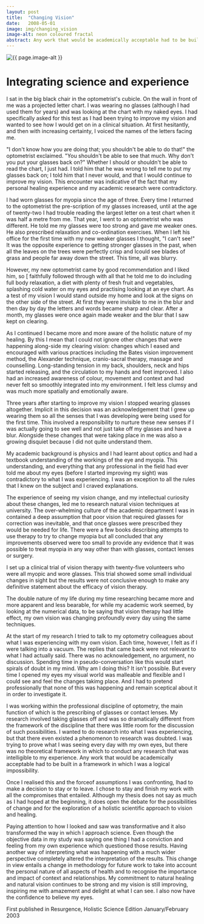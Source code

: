 ```yaml
---
layout: post
title:  "Changing Vision"
date:   2008-05-01
image: img/changing_vision
image-alt: neon coloured fractal
abstract: Any work that would be academically acceptable had to be built in a framework in which I was a logical impossibility.
---
```

<img class="post-image" src="/{{ page.image | bust_cache }}" alt="{{ page.image-alt }}"/>

# Integrating science and experience

I sat in the big black chair in the optometrist's cubicle. On the wall in front of me was a projected letter chart. I was wearing no glasses (although I had used them for years) and was looking at the chart with my naked eyes. I had specifically asked for this test as I had been trying to improve my vision and wanted to see how I would get on in a clinical situation. At first hesitantly, and then with increasing certainty, I voiced the names of the letters facing me.

"I don't know how you are doing that; you shouldn't be able to do that!" the optometrist exclaimed. "You shouldn't be able to see that much. Why don't you put your glasses back on?" Whether I should or shouldn't be able to read the chart, I just had. I told him that he was wrong to tell me to put my glasses back on; I told him that I never would, and that I would continue to improve my vision. This encounter was indicative of the fact that my personal healing experience and my academic research were contradictory.

I had worn glasses for myopia since the age of three. Every time I returned to the optometrist the pre-scription of my glasses increased, until at the age of twenty-two I had trouble reading the largest letter on a test chart when it was half a metre from me. That year, I went to an optometrist who was different. He told me my glasses were too strong and gave me weaker ones. He also prescribed relaxation and co-ordination exercises. When I left his office for the first time with my new weaker glasses I thought, "I can't see!" It was the opposite experience to getting stronger glasses in the past, when all the leaves on the trees were perfectly crisp and Icould see blades of grass and people far away down the street. This time, all was blurry.

However, my new optometrist came by good recommendation and I liked him, so [ faithfully followed through with all that he told me to do including full body relaxation, a diet with plenty of fresh fruit and vegetables, splashing cold water on my eyes and practising looking at an eye chart. As a test of my vision I would stand outside my home and look at the signs on the other side of the street. At first they were invisible to me in the blur and then day by day the letters and words became sharp and clear. After a month, my glasses were once again made weaker and the blur that I saw kept on clearing.

As I continued I became more and more aware of the holistic nature of my healing. By this I mean that I could not ignore other changes that were happening along-side my clearing vision: changes which I eased and encouraged with various practices including the Bates vision improvement method, the Alexander technique, cranio-sacral therapy, massage and counselling. Long-standing tension in my back, shoulders, neck and hips started releasing, and the circulation to my hands and feet improved. I also had an increased awareness of colour, movement and context and had never felt so smoothly integrated into my environment. I felt less clumsy and was much more spatially and emotionally aware.

Three years after starting to improve my vision I stopped wearing glasses altogether. Implicit in this decision was an acknowledgement that I grew up wearing them so all the senses that I was developing were being used for the first time. This involved a responsibility to nurture these new senses if I was actually going to see well and not just take off my glasses and have a blur. Alongside these changes that were taking place in me was also a growing disquiet because I did not quite understand them.

My academic background is physics and I had learnt about optics and had a textbook understanding of the workings of the eye and myopia. This understanding, and everything that any professional in the field had ever told me about my eyes (before I started improving my sight) was contradictory to what I was experiencing. I was an exception to all the rules that I knew on the subject and I craved explanations.

The experience of seeing my vision change, and my intellectual curiosity about these changes, led me to research natural vision techniques at university. The over-whelming culture of the academic department I was in contained a deep assumption that poor vision that required glasses for correction was inevitable, and that once glasses were prescribed they would be needed for life. There were a few books describing attempts to use therapy to try to change myopia but all concluded that any improvements observed were too small to provide any evidence that it was possible to treat myopia in any way other than with glasses, contact lenses or surgery.

I set up a clinical trial of vision therapy with twenty-five volunteers who were all myopic and wore glasses. This trial showed some small individual changes in sight but the results were not conclusive enough to make any definitive statement about the efficacy of vision therapy.

The double nature of my life during my time researching became more and more apparent and less bearable, for while my academic work seemed, by looking at the numerical data, to be saying that vision therapy had little effect, my own vision was changing profoundly every day using the same techniques.

At the start of my research I tried to talk to my optometry colleagues about what I was experiencing with my own vision. Each time, however, I felt as if I were talking into a vacuum. The replies that came back were not relevant to what I had actually said. There was no acknowledgement, no argument, no discussion. Spending time in pseudo-conversation like this would start spirals of doubt in my mind. Why am I doing this? It isn't possible. But every time I opened my eyes my visual world was malleable and flexible and I could see and feel the changes takimg place. And I had to pretend professionally that none of this was happening and remain sceptical about it in order to investigate it.

I was working within the professional discipline of optometry, the main function of which is the prescribing of glasses or contact lenses. My research involved taking glasses off and was so dramatically different from the framework of the discipline that there was little room for the discussion of such possibilities. I wanted to do research into what I was experiencing, but that there even existed a phenomenon to research was doubted. I was trying to prove what I was seeing every day with my own eyes, but there was no theoretical framework in which to conduct any research that was intelligible to my experience. Any work that would be academically acceptable had to be built in a framework in which I was a logical impossibility.

Once I realised this and the forceof assumptions I was confronting, Ihad to make a decision to stay or to leave. I chose to stay and finish my work with all the compromises that entailed. Although my thesis does not say as much as I had hoped at the beginning, it does open the debate for the possibilities of change and for the exploration of a holistic scientific approach to vision and healing.

Paying attention to how I looked and saw was transformative and it also transformed the way in which I approach science. Even though the objective data in my study was saying one thing I had a conviction and feeling from my own experience which questioned those results. Having another way of interpreting what was happening with a much wider perspective completely altered the interpretation of the results. This change in view entails a change in methodology for future work to take into account the personal nature of all aspects of health and to recognise the importance and impact of context and relationships. My commitment to natural healing and natural vision continues to be strong and my vision is still improving, inspiring me with amazement and delight at what I can see. I also now have the confidence to believe my eyes.

First published in Resurgence, Holistic Science Edition January/February 2003
